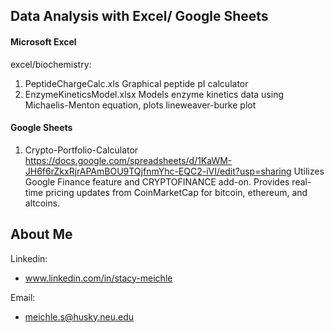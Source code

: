 
## Data Analysis with Excel/ Google Sheets

#### Microsoft Excel 
excel/biochemistry: 
1. PeptideChargeCalc.xls Graphical peptide pI calculator
2. EnzymeKineticsModel.xlsx Models enzyme kinetics data using Michaelis-Menton equation, plots lineweaver-burke plot


#### Google Sheets

1. Crypto-Portfolio-Calculator 
https://docs.google.com/spreadsheets/d/1KaWM-JH6f6rZkxRjrAPAmBOU9TQjfnmYhc-EQC2-iVI/edit?usp=sharing  Utilizes Google Finance feature and CRYPTOFINANCE add-on. Provides real-time pricing updates from CoinMarketCap for bitcoin, ethereum, and altcoins.  




## About Me

Linkedin:
- www.linkedin.com/in/stacy-meichle

Email:
- meichle.s@husky.neu.edu
